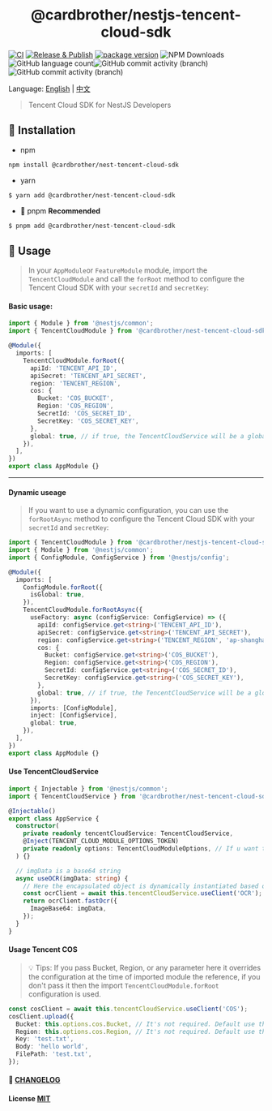 <h1 align="center">@cardbrother/nestjs-tencent-cloud-sdk</h1>

[![CI](https://github.com/guotingchao/nest-tencent-cloud-sdk/actions/workflows/CI.yml/badge.svg)](https://github.com/guotingchao/nest-tencent-cloud-sdk/actions/workflows/Test.yml) [![Release & Publish](https://github.com/guotingchao/nest-tencent-cloud-sdk/actions/workflows/Release.yml/badge.svg)](https://github.com/guotingchao/nest-tencent-cloud-sdk/actions/workflows/Release.yml) [![package version](https://badge.fury.io/js/@cardbrother%2Fnestjs-tencent-cloud-sdk.svg)](https://badge.fury.io/js/@cardbrother%2Fnestjs-tencent-cloud-sdk) ![NPM Downloads](https://img.shields.io/npm/d18m/%40cardbrother%2Fnestjs-tencent-cloud-sdk) ![GitHub language count](https://img.shields.io/github/languages/count/guotingchao/nest-tencent-cloud-sdk?color=green)![GitHub commit activity (branch)](https://img.shields.io/github/commit-activity/t/guotingchao/nest-tencent-cloud-sdk/main?logo=github&logoColor=green&color=%23FF40E0D0)
![GitHub commit activity (branch)](https://img.shields.io/github/commit-activity/t/guotingchao/nest-tencent-cloud-sdk/develop?logo=github&logoColor=green&label=Develop%20Commits&color=%23FF40E0D0)

Language: [English](README.md) | [中文](README_ZH.md)

> Tencent Cloud SDK for NestJS Developers

## 🔨 Installation

- npm

```bash
npm install @cardbrother/nest-tencent-cloud-sdk
```

- yarn

```bash
$ yarn add @cardbrother/nest-tencent-cloud-sdk
```

- 🚀 pnpm **Recommended**

```bash
$ pnpm add @cardbrother/nest-tencent-cloud-sdk
```

## 🍚 Usage

> In your `AppModule`or `FeatureModule` module, import the `TencentCloudModule` and call the `forRoot` method to configure the Tencent Cloud SDK with your `secretId` and `secretKey`:

#### **Basic usage:**

```ts
import { Module } from '@nestjs/common';
import { TencentCloudModule } from '@cardbrother/nest-tencent-cloud-sdk';

@Module({
  imports: [
    TencentCloudModule.forRoot({
      apiId: 'TENCENT_API_ID',
      apiSecret: 'TENCENT_API_SECRET',
      region: 'TENCENT_REGION',
      cos: {
        Bucket: 'COS_BUCKET',
        Region: 'COS_REGION',
        SecretId: 'COS_SECRET_ID',
        SecretKey: 'COS_SECRET_KEY',
      },
      global: true, // if true, the TencentCloudService will be a global service, default is false
    }),
  ],
})
export class AppModule {}
```

---

#### **Dynamic useage**

> If you want to use a dynamic configuration, you can use the `forRootAsync` method to configure the Tencent Cloud SDK with your `secretId` and `secretKey`:

```ts
import { TencentCloudModule } from '@cardbrother/nestjs-tencent-cloud-sdk';
import { Module } from '@nestjs/common';
import { ConfigModule, ConfigService } from '@nestjs/config';

@Module({
  imports: [
    ConfigModule.forRoot({
      isGlobal: true,
    }),
    TencentCloudModule.forRootAsync({
      useFactory: async (configService: ConfigService) => ({
        apiId: configService.get<string>('TENCENT_API_ID'),
        apiSecret: configService.get<string>('TENCENT_API_SECRET'),
        region: configService.get<string>('TENCENT_REGION', 'ap-shanghai'),
        cos: {
          Bucket: configService.get<string>('COS_BUCKET'),
          Region: configService.get<string>('COS_REGION'),
          SecretId: configService.get<string>('COS_SECRET_ID'),
          SecretKey: configService.get<string>('COS_SECRET_KEY'),
        },
        global: true, // if true, the TencentCloudService will be a global service, default is false
      }),
      imports: [ConfigModule],
      inject: [ConfigService],
      global: true,
    }),
  ],
})
export class AppModule {}
```

#### **Use TencentCloudService**

```ts
import { Injectable } from '@nestjs/common';
import { TencentCloudService } from '@cardbrother/nest-tencent-cloud-sdk';

@Injectable()
export class AppService {
  constructor(
    private readonly tencentCloudService: TencentCloudService,
    @Inject(TENCENT_CLOUD_MODULE_OPTIONS_TOKEN)
    private readonly options: TencentCloudModuleOptions, // If u want to get the options u can use this
  ) {}

  // imgData is a base64 string
  async useOCR(imgData: string) {
    // Here the encapsulated object is dynamically instantiated based on the enumeration
    const ocrClient = await this.tencentCloudService.useClient('OCR'); // or SMS,COS,etc
    return ocrClient.fastOcr({
      ImageBase64: imgData,
    });
  }
}
```

#### **Usage Tencent COS**

> 💡 Tips: If you pass Bucket, Region, or any parameter here it overrides the configuration at the time of imported module the reference, if you don't pass it then the import `TencentCloudModule.forRoot` configuration is used.

```ts
const cosClient = await this.tencentCloudService.useClient('COS');
cosClient.upload({
  Bucket: this.options.cos.Bucket, // It's not required. Default use the configuration at the Module Import time
  Region: this.options.cos.Region, // It's not required. Default use the configuration at the Module Import time
  Key: 'test.txt',
  Body: 'hello world',
  FilePath: 'test.txt',
});
```

#### 📝 [CHANGELOG](CHANGELOG.md)

#### License [MIT](https://github.com/guotingchao/nest-tencent-cloud-sdk/blob/main/LICENSE)
